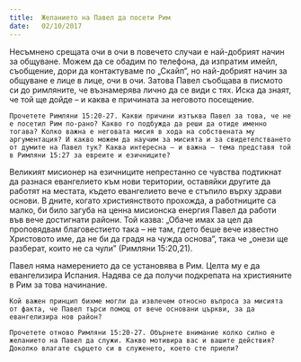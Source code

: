 ```yaml
---
title:  Желанието на Павел да посети Рим
date:   02/10/2017
---
```


Несъмнено срещата очи в очи в повечето случаи е най-добрият начин за общуване. Можем да се обадим по телефона, да изпратим имейл, съобщение, дори да контактуваме по „Скайп“, но най-добрият начин за общуване е лице в лице, очи в очи. Затова Павел съобщава в писмото си до римляните, че възнамерява лично да се види с тях. Иска да знаят, че той ще дойде – и каква е причината за неговото посещение.

`Прочетете Римляни 15:20-27. Какви причини изтъква Павел за това, че не е посетил Рим по-рано? Какво го подбужда да реши да отиде именно тогава? Колко важна е неговата мисия в хода на собствената му аргументация? И какво можем да научим за мисията и за свидетелстването от думите на Павел тук? Каква интересна – и важна – тема представя той в Римляни 15:27 за евреите и езичниците?`

Великият мисионер на езичниците непрестанно се чувства подтикнат да разнася евангелието към нови територии, оставяйки другите да работят на местата, където евангелието вече е стъпило върху здрави основи. В дните, когато християнството прохожда, а работниците са малко, би било загуба на ценна мисионска енергия Павел да работи във вече достигнати райони. Той казва: „Обаче имах за цел да проповядвам благовестието така – не там, гдето беше вече известно Христовото име, да не би да градя на чужда основа“, така че „онези ще разберат, които не са чули” (Римляни 15:20,21).

Павел няма намерението да се установява в Рим. Целта му е да евангелизира Испания. Надява се да получи подкрепата на християните в Рим за това начинание.

`Кой важен принцип бихме могли да извлечем относно въпроса за мисията от факта, че Павел търси помощ от вече основани църкви, за да евангелизира нов район?`

`Прочетете отново Римляни 15:20-27. Обърнете внимание колко силно е желанието на Павел да служи. Какво мотивира вас и вашите действия? Доколко влагате сърцето си в служенето, което сте приели?`
